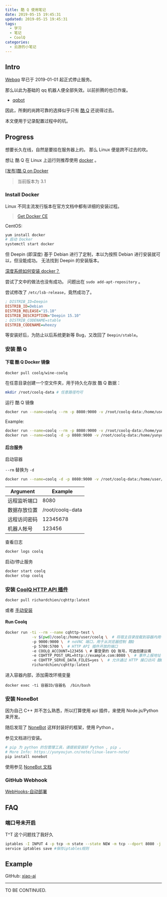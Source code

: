 ```yaml
---
title: 酷 Q 使用笔记
date: 2019-05-15 19:45:31
updated: 2019-05-15 19:45:31
tags:
  - 学习
  - 笔记
  - CoolQ
categories:
  - 云游的小笔记
---
```


<!-- 2020-04-03 19:45:31 -->

## Intro

[Webqq](https://web2.qq.com/) 早已于 2019-01-01 起正式停止服务。

那么以此为基础的 qq 机器人便全部失效。以前折腾的也已作废。

- [qqbot](https://github.com/pandolia/qqbot)

因此，所剩的尚跨可靠的选择似乎只有 [酷 Q](https://cqp.cc/) 还说得过去。

本文便用于记录配置过程中的坑。

<!-- more -->

## Progress

想要长久在线，自然是要挂在服务器上的。
那么 Linux 便是跨不过去的坎。

想让 酷 Q 在 Linux 上运行则推荐使用 [docker](https://www.docker.com/) 。

[[发布]酷 Q on Docker](https://cqp.cc/t/34558)

> 当前版本为 3.1

### Install Docker

Linux 不同主流发行版本在官方文档中都有详细的安装过程。

> [Get Docker CE](https://docs.docker.com/install/linux/docker-ce/debian/)

CentOS:

```sh
yum install docker
# 启动 Docker
systemctl start docker
```

但 Deepin (即深度) 基于 Debian 进行了定制，本以为按照 Debian 进行安装就可以，但没能成功。
无法找到 Deepin 的安装版本。

[深度系统如何安装 docker？](https://bbs.deepin.org/forum.php?mod=viewthread&tid=139514&page=1&authorid=76809)

尝试了文中的做法也没有成功。
问题出在 `sudo add-apt-repository` 。

尝试修改了 `/etc/lsb-release`，竟然成功了。

```ini
; DISTRIB_ID=Deepin
DISTRIB_ID=Debian
DISTRIB_RELEASE="15.10"
DISTRIB_DESCRIPTION="Deepin 15.10"
; DISTRIB_CODENAME=stable
DISTRIB_CODENAME=wheezy
```

等安装好后，为防止以后系统更新等 Bug，又改回了 `Deepin/stable`。

### 安装 酷 Q

#### 下载 酷 Q Docker 镜像

```sh
docker pull coolq/wine-coolq
```

在任意目录创建一个空文件夹，用于持久化存放 酷 Q 数据：

```sh
mkdir /root/coolq-data # 任意路径均可
```

运行 酷 Q 镜像

```sh
docker run --name=coolq --rm -p 8080:9000 -v /root/coolq-data:/home/user/coolq -e VNC_PASSWD=12345678 -e COOLQ_ACCOUNT=123456 coolq/wine-coolq
```

Example:

```sh
docker run --name=coolq --rm -p 8080:9000 -v /root/coolq-data:/home/yunyou/coolq -e VNC_PASSWD=yunyou -e COOLQ_ACCOUNT=xiaoai coolq/wine-coolq
docker run --name=coolq -d -p 8080:9000 -v /root/coolq-data:/home/yunyou/coolq -e VNC_PASSWD=yunyou -e COOLQ_ACCOUNT=xiaoai coolq/wine-coolq
```

#### 后台服务

启动容器

`--rm` 替换为 `-d`

```sh
docker run --name=coolq -d -p 8080:9000 -v /root/coolq-data:/home/user/coolq -e VNC_PASSWD=12345678 -e COOLQ_ACCOUNT=123456 coolq/wine-coolq
```

| Argument     | Example          |
| ------------ | ---------------- |
| 远程监听端口 | 8080             |
| 数据存放位置 | /root/coolq-data |
| 远程访问密码 | 12345678         |
| 机器人帐号   | 123456           |

查看日志

```sh
docker logs coolq
```

启动/停止服务

```sh
docker start coolq
docker stop coolq
```

### 安装 [CoolQ HTTP API 插件](https://cqhttp.cc/)

```sh
docker pull richardchien/cqhttp:latest
```

或者 [手动安装](https://cqhttp.cc/docs/4.10/#/?id=手动安装)

#### Run Coolq

```sh
docker run -ti --rm --name cqhttp-test \
            -v $(pwd)/coolq:/home/user/coolq \  # 将宿主目录挂载到容器内用于持久化 酷Q 的程序文件
            -p 9000:9000 \  # noVNC 端口，用于从浏览器控制 酷Q
            -p 5700:5700 \  # HTTP API 插件开放的端口
            -e COOLQ_ACCOUNT=123456 \ # 要登录的 QQ 账号，可选但建议填
            -e CQHTTP_POST_URL=http://example.com:8080 \  # 事件上报地址
            -e CQHTTP_SERVE_DATA_FILES=yes \  # 允许通过 HTTP 接口访问 酷Q 数据文件
            richardchien/cqhttp:latest
```

进入容器内部，添加需改环境变量

```sj
docker exec -ti 容器ID/容器名  /bin/bash
```

### 安装 NoneBot

因为自己 C++ 并不怎么熟悉，所以打算使用 api 插件，来使用 Node.js/Python 来开发。

随后发现了 [NoneBot](https://github.com/richardchien/nonebot) 这样封装好的框架，使用 Python 。

参见文档进行安装。

```sh
# pip 为 python 的包管理工具，请提前安装好 Python , pip 。
# More Info: https://yunyoujun.cn/note/linux-learn-note/
pip install nonebot
```

使用参见 [NoneBot 文档](https://nonebot.cqp.moe/)

### GitHub Webhook

[WebHooks-自动部署](https://yunyoujun.cn/project/QQ-XiaoAi/#WebHooks-自动部署)

## FAQ

### 端口号未开启

T^T 这个问题找了我好久

```sh
iptables -I INPUT 4 -p tcp -m state --state NEW -m tcp --dport 8080 -j ACCEPT
service iptables save #保存iptables规则
```

## Example

GitHub: [xiao-ai](https://github.com/YunYouJun/xiao-ai)

---

TO BE CONTINUED.

